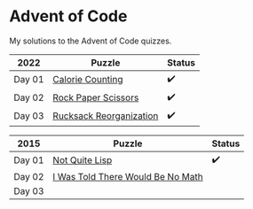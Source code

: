 # Advent of Code
My solutions to the Advent of Code quizzes.

|2022 |Puzzle | Status |
|-----|-------|--------|
| Day 01|[Calorie Counting](https://adventofcode.com/2022/day/1)| :heavy_check_mark: |
| Day 02|[Rock Paper Scissors](https://adventofcode.com/2022/day/2) |:heavy_check_mark: |
| Day 03|[Rucksack Reorganization](https://adventofcode.com/2022/day/3) | :heavy_check_mark: |

|2015 |Puzzle | Status |
|-----|-------|--------|
| Day 01|[Not Quite Lisp](https://adventofcode.com/2015/day/1)| :heavy_check_mark: |
| Day 02|[I Was Told There Would Be No Math](https://adventofcode.com/2015/day/2) | |
| Day 03|[]() | |
